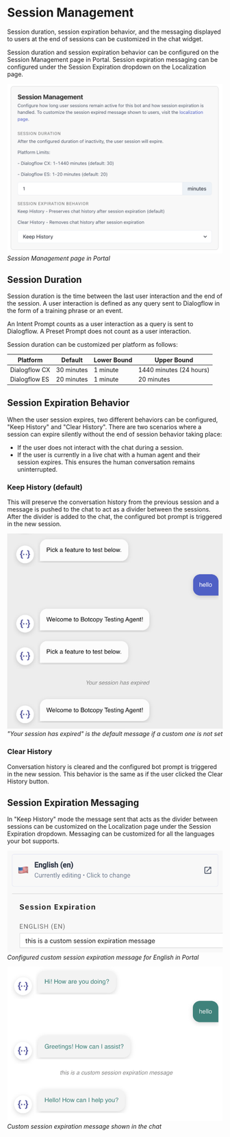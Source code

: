 # Session Management

Session duration, session expiration behavior, and the messaging displayed to users at the end of sessions can be customized in the chat widget. 

Session duration and session expiration behavior can be configured on the Session Management page in Portal. Session expiration messaging can be configured under the Session Expiration dropdown on the Localization page.

![Portal Session Management Page](../_assets/portal-session-management-page.png)
*Session Management page in Portal*

## Session Duration

Session duration is the time between the last user interaction and the end of the session. A user interaction is defined as any query sent to Dialogflow in the form of a training phrase or an event.

An Intent Prompt counts as a user interaction as a query is sent to Dialogflow. A Preset Prompt does not count as a user interaction.

Session duration can be customized per platform as follows:

| **Platform**  | **Default** | **Lower Bound** | **Upper Bound**         |
|---------------|-------------|-----------------|-------------------------|
| Dialogflow CX | 30 minutes  | 1 minute        | 1440 minutes (24 hours) |
| Dialogflow ES | 20 minutes  | 1 minute        | 20 minutes              |

## Session Expiration Behavior

When the user session expires, two different behaviors can be configured, "Keep History" and "Clear History". There are two scenarios where a session can expire silently without the end of session behavior taking place: 
- If the user does not interact with the chat during a session. 
- If the user is currently in a live chat with a human agent and their session expires. This ensures the human conversation remains uninterrupted.

### Keep History (default)

This will preserve the conversation history from the previous session and a message is pushed to the chat to act as a divider between the sessions. After the divider is added to the chat, the configured bot prompt is triggered in the new session.

![Keep History](../_assets/keep-history.png)
*"Your session has expired" is the default message if a custom one is not set*

### Clear History

Conversation history is cleared and the configured bot prompt is triggered in the new session. This behavior is the same as if the user clicked the Clear History button.

## Session Expiration Messaging

In "Keep History" mode the message sent that acts as the divider between sessions can be customized on the Localization page under the Session Expiration dropdown. Messaging can be customized for all the languages your bot supports.

![Portal Custom Session Expiration Messaging](../_assets/portal-custom-session-expiration-message.png)
*Configured custom session expiration message for English in Portal*

![Chat Custom Session Expiration Messaging](../_assets/custom-session-expiration-message.png)
*Custom session expiration message shown in the chat*
